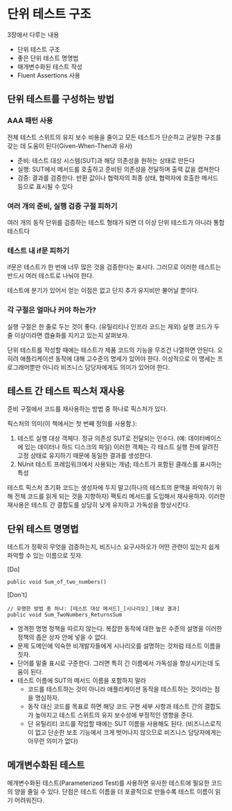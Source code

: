# 단위 테스트 구조

3장에서 다루는 내용
- 단위 테스트 구조
- 좋은 단위 테스트 명명법
- 매개변수화된 테스트 작성
- Fluent Assertions 사용

## 단위 테스트를 구성하는 방법

### AAA 패턴 사용

전체 테스트 스위트의 유지 보수 비용을 줄이고 모든 테스트가 단순하고 균일한 구조를 갖는 데 도움이 된다(Given-When-Then과 유사)

- 준비: 테스트 대상 시스템(SUT)과 해당 의존성을 원하는 상태로 만든다
- 실행: SUT에서 메서드를 호출하고 준비된 의존성을 전달하며 출력 값을 캡쳐한다
- 검증: 결과를 검증한다. 반환 값이나 협력자의 최종 상태, 협력자에 호출한 메서드 등으로 표시될 수 있다

### 여러 개의 준비, 실행 검증 구절 피하기

여러 개의 동작 단위를 검증하는 테스트 형태가 되면 더 이상 단위 테스트가 아니라 통합 테스트다

### 테스트 내 if문 피하기

if문은 테스트가 한 번에 너무 많은 것을 검증한다는 표시다. 그러므로 이러한 테스트는 반드시 여러 테스트로 나눠야 한다.

테스트에 분기가 있어서 얻는 이점은 없고 단지 추가 유지비만 불어날 뿐이다.

### 각 구절은 얼마나 커야 하는가?

실행 구절은 한 줄로 두는 것이 좋다. (유틸리티나 인프라 코드는 제외) 실행 코드가 두 줄 이상이라면 캡슐화를 지키고 있는지 살펴보자.

단위 테스트를 작성할 때에는 테스트가 제품 코드의 기능을 무조건 나열하면 안된다. 오히려 애플리케이션 동작에 대해 고수준의 명세가 있어야 한다. 이상적으로 이 명세는 프로그래머뿐만 아니라 비즈니스 담당자에게도 의미가 있어야 한다.

## 테스트 간 테스트 픽스처 재사용

준비 구절에서 코드를 재사용하는 방법 중 하나로 픽스처가 있다.

픽스처의 의미(이 책에서는 첫 번째 정의를 사용함.):
1. 테스트 실행 대상 객체다. 정규 의존성 SUT로 전달되는 인수다. (예: 데이터베이스에 있는 데이터나 하드 디스크의 파일) 이러한 객체는 각 테스트 실행 전에 알려진 고정 상태로 유지하기 때문에 동일한 결과를 생성한다.
2. NUnit 테스트 프레임워크에서 사용되는 개념; 테스트가 포함된 클래스를 표시하는 특성

테스트 픽스처 초기화 코드는 생성자에 두지 말고(하나의 테스트의 문맥을 파악하기 위해 전체 코드를 읽게 되는 것을 지향하자) 팩토리 메서드를 도입해서 재사용하자. 이러한 재사용은 테스트 간 결합도를 상당히 낮게 유지하고 가독성을 향상시킨다.

## 단위 테스트 명명법

테스트가 정확히 무엇을 검증하는지, 비즈니스 요구사하오가 어떤 관련이 있는지 쉽게 파악할 수 있는 이름으로 짓자.

[Do]
```
public void Sum_of_two_numbers()
```
[Don't]
```
// 유명한 방법 중 하나: [테스트 대상 메서드]_[시나리오]_[예상 결과]
public void Sum_TwoNumbers_ReturnsSum
```

- 엄격한 명명 정책을 따르지 않는다. 복잡한 동작에 대한 높은 수준의 설명을 이러한 정책의 좁은 상자 안에 넣을 수 없다.
- 문제 도메인에 익숙한 비개발자들에게 시나리오를 설명하는 것처럼 테스트 이름을 짓자.
- 단어를 밑줄 표시로 구준한다. 그러면 특히 긴 이름에서 가독성을 향상시키는데 도움이 된다.
- 테스트 이름에 SUT의 메서드 이름을 포함하지 말라
  - 코드를 테스트하는 것이 아니라 애플리케이션 동작을 테스트하는 것이라는 점을 명심하자.
  - 동작 대신 코드를 목표로 하면 해당 코드 구현 세부 사항과 테스트 간의 결합도가 높아지고 테스트 스위트의 유지 보수성에 부정적인 영향을 준다.
  - 단 유틸리티 코드를 작업할 때에는 SUT 이름을 사용해도 된다. (비즈니스로직이 없고 단순한 보조 기능에서 크게 벗어나지 않으므로 비즈니스 담당자에게는 아무런 의미가 없다)

## 메개변수화된 테스트

메개변수화된 테스트(Parameterized Test)를 사용하면 유사한 테스트에 필요한 코드의 양을 줄일 수 있다. 단점은 테스트 이름을 더 포괄적으로 만들수록 테스트 이름이 읽기 어려워진다.
